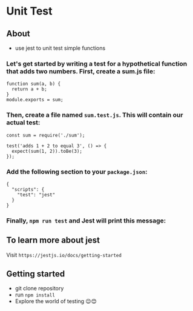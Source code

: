 # Unit Test

## About
- use jest to unit test simple functions

### Let's get started by writing a test for a hypothetical function that adds two numbers. First, create a sum.js file:
```
function sum(a, b) {
  return a + b;
}
module.exports = sum;
```

### Then, create a file named `sum.test.js`. This will contain our actual test:
```
const sum = require('./sum');

test('adds 1 + 2 to equal 3', () => {
  expect(sum(1, 2)).toBe(3);
});
```

### Add the following section to your `package.json`:
```
{
  "scripts": {
    "test": "jest"
  }
}
```

### Finally, `npm run test` and Jest will print this message:

## To learn more about jest
Visit `https://jestjs.io/docs/getting-started`
## Getting started
- git clone repository
- run `npm install`
- Explore the world of testing 😉😊